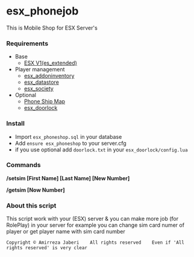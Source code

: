 # esx_phonejob

This is Mobile Shop for ESX Server's

### Requirements
* Base
   * [ESX V1(es_extended)](https://github.com/esx-framework/es_extended/releases)
* Player management
  * [esx_addoninventory](https://github.com/ESX-Org/esx_addoninventory)
  * [esx_datastore](https://github.com/ESX-Org/esx_datastore)
  * [esx_society](https://github.com/ESX-Org/esx_society)
* Optional
   * [Phone Ship Map](https://forum.cfx.re/t/vodafone-store-mlo/1435158)
   * [esx_doorlock](https://github.com/esx-community/esx_doorlock)

### Install
- Import `esx_phoneshop.sql` in your database
- Add `ensure esx_phoneshop` to your server.cfg
- if you use optional add `doorlock.txt` in your `esx_doorlock/config.lua`

### Commands
**/setsim [First Name] [Last Name] [New Number]**

**/getsim [Now Number]**

### About this script
This script work with your (ESX) server & you can make more job (for RolePlay) in your server for example you can change sim card numer of player or get player name with sim card number

`Copyright © Amirreza Jaberi    All rights reserved    Even if 'All rights reserved' is very clear`
